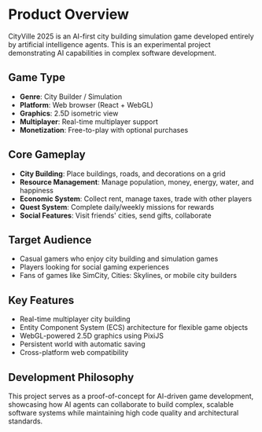 # Product Overview

CityVille 2025 is an AI-first city building simulation game developed entirely by artificial intelligence agents. This is an experimental project demonstrating AI capabilities in complex software development.

## Game Type
- **Genre**: City Builder / Simulation
- **Platform**: Web browser (React + WebGL)
- **Graphics**: 2.5D isometric view
- **Multiplayer**: Real-time multiplayer support
- **Monetization**: Free-to-play with optional purchases

## Core Gameplay
- **City Building**: Place buildings, roads, and decorations on a grid
- **Resource Management**: Manage population, money, energy, water, and happiness
- **Economic System**: Collect rent, manage taxes, trade with other players
- **Quest System**: Complete daily/weekly missions for rewards
- **Social Features**: Visit friends' cities, send gifts, collaborate

## Target Audience
- Casual gamers who enjoy city building and simulation games
- Players looking for social gaming experiences
- Fans of games like SimCity, Cities: Skylines, or mobile city builders

## Key Features
- Real-time multiplayer city building
- Entity Component System (ECS) architecture for flexible game objects
- WebGL-powered 2.5D graphics using PixiJS
- Persistent world with automatic saving
- Cross-platform web compatibility

## Development Philosophy
This project serves as a proof-of-concept for AI-driven game development, showcasing how AI agents can collaborate to build complex, scalable software systems while maintaining high code quality and architectural standards.
